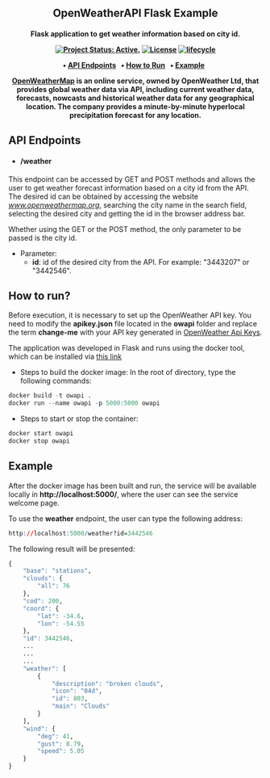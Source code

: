 <h2 align="center">
  OpenWeatherAPI Flask Example
</h2>

<h4 align="center">Flask application to get weather information based on city id.

<p align="center">
<a href="https://www.repostatus.org/#active"><img src="https://www.repostatus.org/badges/latest/active.svg" alt="Project Status: Active."></a>
<a href="https://opensource.org/licenses/MIT"><img src="https://img.shields.io/badge/license-MIT-green" alt="License"></a>
<a href="https://www.tidyverse.org/lifecycle/#maturing"><img src="https://lifecycle.r-lib.org/articles/figures/lifecycle-experimental.svg" alt="lifecycle"></a>
<br>
</p>


<p align="center">  
  • <a href="#api-endpoints">API Endpoints</a> &nbsp;
  • <a href="#how-to-run">How to Run</a> &nbsp;
  • <a href="#example">Example</a> &nbsp;
</p>


[OpenWeatherMap](https://openweathermap.org/api) is an online service, owned by OpenWeather Ltd, that provides global weather data via API, including current weather data, forecasts, nowcasts and historical weather data for any geographical location. The company provides a minute-by-minute hyperlocal precipitation forecast for any location.



## API Endpoints

- #### **/weather** 
This endpoint can be accessed by GET and POST methods and allows the user to get weather forecast information based on a city id from the API. The desired id can be obtained by accessing the website *www.openweathermap.org*, searching the city name in the search field, selecting the desired city and getting the id in the browser address bar.

Whether using the GET or the POST method, the only parameter to be passed is the city id.

- Parameter:
   - **id**: id of the desired city from the API. For example: "3443207" or "3442546".



## How to run?

Before execution, it is necessary to set up the OpenWeather API key. You need to modify the **apikey.json** file located in the **owapi** folder and replace the term **change-me** with your API key generated in [OpenWeather Api Keys](https://home.openweathermap.org/api_keys).

The application was developed in Flask and runs using the docker tool, which can be installed via [this link](https://docs.docker.com/get-docker/.)

- Steps to build the docker image: In the root of directory, type the following commands:

``` r
docker build -t owapi .
docker run --name owapi -p 5000:5000 owapi
```

- Steps to start or stop the container:
``` r
docker start owapi
docker stop owapi
```


## Example

After the docker image has been built and run, the service will be available locally in **http://localhost:5000/**, where the user can see the service welcome page.

To use the **weather** endpoint, the user can type the following address:
``` r
http://localhost:5000/weather?id=3442546
```

The following result will be presented:

```r
{
    "base": "stations",
    "clouds": {
        "all": 76
    },
    "cod": 200,
    "coord": {
        "lat": -34.6,
        "lon": -54.55
    },
    "id": 3442546,
    ...
    ...
    ...
    "weather": [
        {
            "description": "broken clouds",
            "icon": "04d",
            "id": 803,
            "main": "Clouds"
        }
    ],
    "wind": {
        "deg": 41,
        "gust": 8.79,
        "speed": 5.05
    }
}
```

